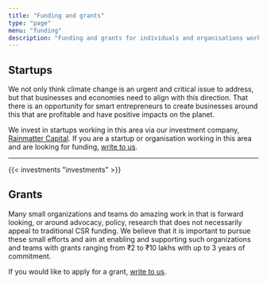 ```yaml
---
title: "Funding and grants"
type: "page"
menu: "funding"
description: "Funding and grants for individuals and organisations working on climate change and convseration"
---
```


## Startups 

We not only think climate change is an urgent and critical issue to address, but that businesses and economies need to align with this direction. That there is an opportunity for smart entrepreneurs to create businesses around this that are profitable and have positive impacts on the planet.

We invest in startups working in this area via our investment company, <a href="https://rainmatter.com">Rainmatter Capital</a>. If you are a startup or organisation working in this area and are looking for funding, [write to us](mailto:info@rainmatter.org).

-------

{{< investments "investments" >}}

## Grants

Many small organizations and teams do amazing work in that is forward looking, or around advocacy, policy, research that does not necessarily appeal to traditional CSR funding. We believe that it is important to pursue these small efforts and aim at enabling and supporting such organizations and teams with grants ranging from ₹2 to ₹10 lakhs with up to 3 years of commitment.

If you would like to apply for a grant, [write to us](mailto:info@rainmatter.org).

